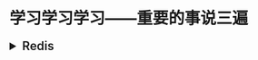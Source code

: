# 学习学习学习——重要的事说三遍

<details>
<summary style="font-size: 1.5em;font-weight: 600;">Redis</summary>
<ul>
    <li><a href="./Redis/1-Redis数据类型和相关底层数据结构.md">Redis-数据类型和相关底层数据结构</a></li>
    <li><a href="./Redis/2-Redis数据库持久化.md">Redis-数据库持久化</a></li>
    <li><a href="./Redis/3-Redis复制.md">Redis-复制</a></li>
</ul>
</details>
